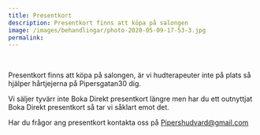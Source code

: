 ```yaml
---
title: Presentkort
description: Presentkort finns att köpa på salongen
image: /images/behandlingar/photo-2020-05-09-17-53-3.jpg
permalink:
---
```


&nbsp;

Presentkort finns att köpa p&aring; salongen, är vi hudterapeuter inte p&aring; plats s&aring; hjälper h&aring;rtjejerna p&aring; Pipersgatan30 dig.

Vi säljer tyvärr inte Boka Direkt presentkort längre men har du ett outnyttjat Boka Direkt presentkort s&aring; tar vi s&aring;klart emot det.

Har du fr&aring;gor ang presentkort kontakta oss p&aring; Pipershudvard@gmail.com

&nbsp;
